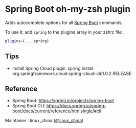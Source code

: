 # Spring Boot oh-my-zsh plugin

Adds autocomplete options for all [Spring Boot](https://spring.io/projects/spring-boot) commands.

To use it, add `spring` to the plugins array in your zshrc file:

```zsh
plugins=(... spring)
```

## Tips

- Install Spring Cloud plugin: spring install org.springframework.cloud:spring-cloud-cli:1.0.2.RELEASE

## Reference

- Spring Boot: https://spring.io/projects/spring-boot
- Spring Boot CLI: https://docs.spring.io/spring-boot/docs/current/reference/htmlsingle/#cli

Maintainer : linux_china ([@linux_china](https://twitter.com/linux_china))
